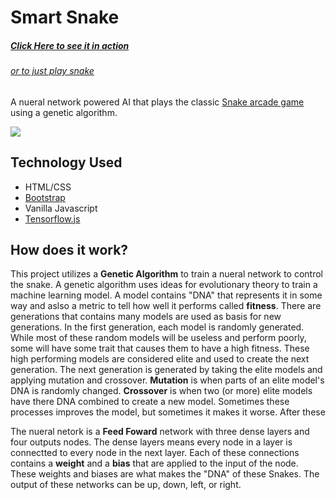 # Smart Snake
##### [Click Here to see it in action](misaac3.github.io/SmartSnake/index.html)
###### [or to just play snake](misaac3.github.io/SmartSnake/play.html)
A nueral network powered AI that plays the classic [Snake arcade game](https://en.wikipedia.org/wiki/Snake_(video_game_genre)) using a genetic algorithm.

<!-- 
![Smart Snake Example Gif](https://i.imgur.com/yTeFQP2.gif)
(direct link) https://i.imgur.com/yTeFQP2.gif
 -->
<img src="/gif/SmartSnake.gif?raw=true">

## Technology Used

- HTML/CSS
- [Bootstrap](https://getbootstrap.com/)
- Vanilla Javascript
- [Tensorflow.js](tensorflow.org)
 
## How does it work?
This project utilizes a **Genetic Algorithm** to train a nueral network to control the snake. A genetic algorithm uses ideas for evolutionary theory to train a machine learning model. A model contains "DNA" that represents it in some way and aslso a metric to tell how well it performs called **fitness**. There are generations that contains many models are used as basis for new generations. In the first generation, each model is randomly generated. While most of these random models will be useless and perform poorly, some will have some trait that causes them to have a high fitness. These high performing models are considered elite and used to create the next generation. The next generation is generated by taking the elite models and applying mutation and crossover. **Mutation** is when parts of an elite model's DNA is randomly changed. **Crossover** is when two (or more) elite models have there DNA combined to create a new model. Sometimes these processes improves the model, but sometimes it makes it worse. After these

The nueral netork is a  **Feed Foward** network with three dense layers and four outputs nodes. The dense layers means every node in a layer is connectted to every node in the next layer. Each of these connections contains a **weight** and a **bias** that are applied to the input of the node. These weights and biases are what makes the "DNA" of these Snakes. The output of these networks can be up, down, left, or right.
